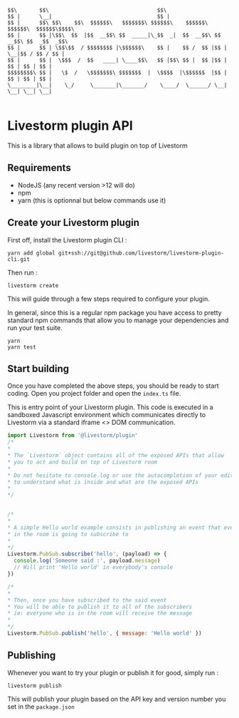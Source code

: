 ```
$$\       $$\                                  $$\                                       
$$ |      \__|                                 $$ |                                      
$$ |      $$\ $$\    $$\  $$$$$$\   $$$$$$$\ $$$$$$\    $$$$$$\   $$$$$$\  $$$$$$\$$$$\  
$$ |      $$ |\$$\  $$  |$$  __$$\ $$  _____|\_$$  _|  $$  __$$\ $$  __$$\ $$  _$$  _$$\ 
$$ |      $$ | \$$\$$  / $$$$$$$$ |\$$$$$$\    $$ |    $$ /  $$ |$$ |  \__|$$ / $$ / $$ |
$$ |      $$ |  \$$$  /  $$   ____| \____$$\   $$ |$$\ $$ |  $$ |$$ |      $$ | $$ | $$ |
$$$$$$$$\ $$ |   \$  /   \$$$$$$$\ $$$$$$$  |  \$$$$  |\$$$$$$  |$$ |      $$ | $$ | $$ |
\________|\__|    \_/     \_______|\_______/    \____/  \______/ \__|      \__| \__| \__|
                                                                                         
```

# Livestorm plugin API

This is a library that allows to build plugin on top of Livestorm

## Requirements

- NodeJS (any recent version >12 will do)
- npm
- yarn (this is optionnal but below commands use it)

## Create your Livestorm plugin

First off, install the Livestorm plugin CLI : 

```
yarn add global git+ssh://git@github.com/livestorm/livestorm-plugin-cli.git
``` 

Then run :
```
livestorm create
```

This will guide through a few steps required to configure your plugin.

In general, since this is a regular npm package you have access to pretty standard npm commands that allow you to manage your dependencies and run your test suite.

```
yarn
yarn test
```

## Start building

Once you have completed the above steps, you should be ready to start coding. 
Open you project folder and open the `index.ts` file.

This is entry point of your Livestorm plugin. This code is executed in a sandboxed Javascript environment which communicates directly to Livestorm via a standard iframe <> DOM communication.

```javascript
import Livestorm from '@livestorm/plugin'
/*
*
* The `Livestorm` object contains all of the exposed APIs that allow 
* you to act and build on top of Livestorm room
*
* Do not hesitate to console.log or use the autocompletion of your editor 
* to understand what is inside and what are the exposed APIs
*
*/


/*
*
* A simple Hello world example consists in publishing an event that everyone
* in the room is going to subscribe to
*
*/
Livestorm.PubSub.subscribe('hello', (payload) => {
  console.log('Someone said :', payload.message) 
  // Will print 'Hello world' in everybody's console
})

/*
*
* Then, once you have subscribed to the said event
* You will be able to publish it to all of the subscribers
* ie: everyone who is in the room will receive the message
*
*/
Livestorm.PubSub.publish('hello', { message: 'Hello world' })
```

## Publishing

Whenever you want to try your plugin or publish it for good, simply run : 
```
livestorm publish
```

This will publish your plugin based on the API key and version number you set in the `package.json`

